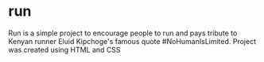 # run
 Run is a simple project to encourage people to run and pays tribute to Kenyan runner Eluid Kipchoge's famous quote #NoHumanIsLimited. Project was created using HTML and CSS
